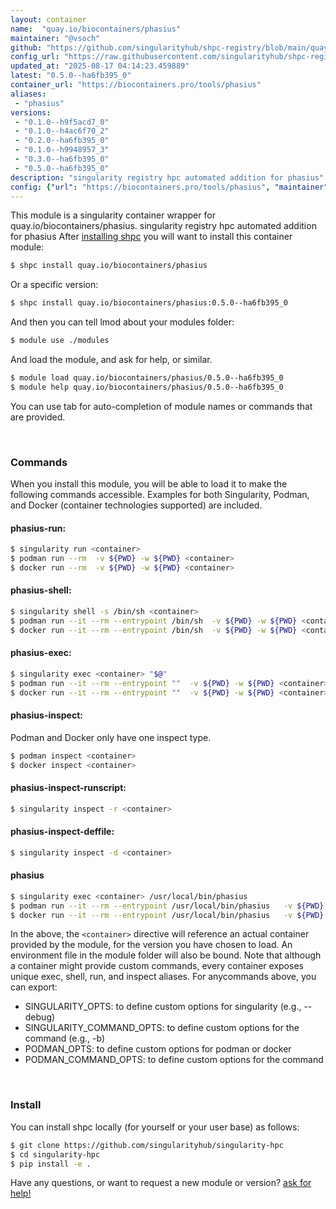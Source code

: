```yaml
---
layout: container
name:  "quay.io/biocontainers/phasius"
maintainer: "@vsoch"
github: "https://github.com/singularityhub/shpc-registry/blob/main/quay.io/biocontainers/phasius/container.yaml"
config_url: "https://raw.githubusercontent.com/singularityhub/shpc-registry/main/quay.io/biocontainers/phasius/container.yaml"
updated_at: "2025-08-17 04:14:23.459889"
latest: "0.5.0--ha6fb395_0"
container_url: "https://biocontainers.pro/tools/phasius"
aliases:
 - "phasius"
versions:
 - "0.1.0--h9f5acd7_0"
 - "0.1.0--h4ac6f70_2"
 - "0.2.0--ha6fb395_0"
 - "0.1.0--h9948957_3"
 - "0.3.0--ha6fb395_0"
 - "0.5.0--ha6fb395_0"
description: "singularity registry hpc automated addition for phasius"
config: {"url": "https://biocontainers.pro/tools/phasius", "maintainer": "@vsoch", "description": "singularity registry hpc automated addition for phasius", "latest": {"0.5.0--ha6fb395_0": "sha256:d4e6c297f2f4dd46cd349f96eb66e64daf1d03580cc6f4b9e9a4afc431c1729b"}, "tags": {"0.1.0--h9f5acd7_0": "sha256:627720aeac0c96383e368e9a641af791954b141718be3d5639152fef4e853f58", "0.1.0--h4ac6f70_2": "sha256:aca9a69957b856f6848e20a33e38a7efd9821e82382ccbff5715e1841c9214c9", "0.2.0--ha6fb395_0": "sha256:a27c2919f963d01ecba127cb72e4df65980430a463e2173b2031d21c0a764eda", "0.1.0--h9948957_3": "sha256:bae1f9690358b7d21a25c73d3663d0df3ef6d5aa1a61a484c28d8423767bb97c", "0.3.0--ha6fb395_0": "sha256:155a67476cceab5deafc19328c19cebbe676aa7c37c63794da2c5cc354f27164", "0.5.0--ha6fb395_0": "sha256:d4e6c297f2f4dd46cd349f96eb66e64daf1d03580cc6f4b9e9a4afc431c1729b"}, "docker": "quay.io/biocontainers/phasius", "aliases": {"phasius": "/usr/local/bin/phasius"}}
---
```


This module is a singularity container wrapper for quay.io/biocontainers/phasius.
singularity registry hpc automated addition for phasius
After [installing shpc](#install) you will want to install this container module:


```bash
$ shpc install quay.io/biocontainers/phasius
```

Or a specific version:

```bash
$ shpc install quay.io/biocontainers/phasius:0.5.0--ha6fb395_0
```

And then you can tell lmod about your modules folder:

```bash
$ module use ./modules
```

And load the module, and ask for help, or similar.

```bash
$ module load quay.io/biocontainers/phasius/0.5.0--ha6fb395_0
$ module help quay.io/biocontainers/phasius/0.5.0--ha6fb395_0
```

You can use tab for auto-completion of module names or commands that are provided.

<br>

### Commands

When you install this module, you will be able to load it to make the following commands accessible.
Examples for both Singularity, Podman, and Docker (container technologies supported) are included.

#### phasius-run:

```bash
$ singularity run <container>
$ podman run --rm  -v ${PWD} -w ${PWD} <container>
$ docker run --rm  -v ${PWD} -w ${PWD} <container>
```

#### phasius-shell:

```bash
$ singularity shell -s /bin/sh <container>
$ podman run --it --rm --entrypoint /bin/sh  -v ${PWD} -w ${PWD} <container>
$ docker run --it --rm --entrypoint /bin/sh  -v ${PWD} -w ${PWD} <container>
```

#### phasius-exec:

```bash
$ singularity exec <container> "$@"
$ podman run --it --rm --entrypoint ""  -v ${PWD} -w ${PWD} <container> "$@"
$ docker run --it --rm --entrypoint ""  -v ${PWD} -w ${PWD} <container> "$@"
```

#### phasius-inspect:

Podman and Docker only have one inspect type.

```bash
$ podman inspect <container>
$ docker inspect <container>
```

#### phasius-inspect-runscript:

```bash
$ singularity inspect -r <container>
```

#### phasius-inspect-deffile:

```bash
$ singularity inspect -d <container>
```


#### phasius

```bash
$ singularity exec <container> /usr/local/bin/phasius
$ podman run --it --rm --entrypoint /usr/local/bin/phasius   -v ${PWD} -w ${PWD} <container> -c " $@"
$ docker run --it --rm --entrypoint /usr/local/bin/phasius   -v ${PWD} -w ${PWD} <container> -c " $@"
```



In the above, the `<container>` directive will reference an actual container provided
by the module, for the version you have chosen to load. An environment file in the
module folder will also be bound. Note that although a container
might provide custom commands, every container exposes unique exec, shell, run, and
inspect aliases. For anycommands above, you can export:

 - SINGULARITY_OPTS: to define custom options for singularity (e.g., --debug)
 - SINGULARITY_COMMAND_OPTS: to define custom options for the command (e.g., -b)
 - PODMAN_OPTS: to define custom options for podman or docker
 - PODMAN_COMMAND_OPTS: to define custom options for the command

<br>

### Install

You can install shpc locally (for yourself or your user base) as follows:

```bash
$ git clone https://github.com/singularityhub/singularity-hpc
$ cd singularity-hpc
$ pip install -e .
```

Have any questions, or want to request a new module or version? [ask for help!](https://github.com/singularityhub/singularity-hpc/issues)